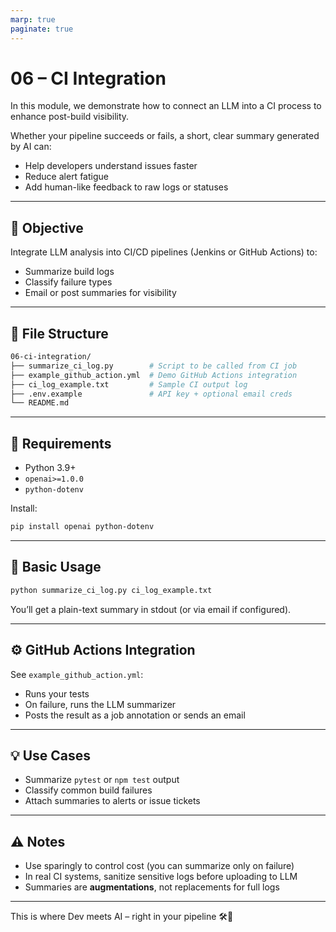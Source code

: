 ```yaml
---
marp: true
paginate: true
---
```


# 06 – CI Integration

In this module, we demonstrate how to connect an LLM into a CI process to enhance post-build visibility.

Whether your pipeline succeeds or fails, a short, clear summary generated by AI can:

- Help developers understand issues faster
- Reduce alert fatigue
- Add human-like feedback to raw logs or statuses

---

## 🎯 Objective

Integrate LLM analysis into CI/CD pipelines (Jenkins or GitHub Actions) to:

- Summarize build logs
- Classify failure types
- Email or post summaries for visibility

---

## 📁 File Structure

```bash
06-ci-integration/
├── summarize_ci_log.py        # Script to be called from CI job
├── example_github_action.yml  # Demo GitHub Actions integration
├── ci_log_example.txt         # Sample CI output log
├── .env.example               # API key + optional email creds
└── README.md
```

---

## 🔧 Requirements

- Python 3.9+
- `openai>=1.0.0`
- `python-dotenv`

Install:

```bash
pip install openai python-dotenv
```

---

## 🚀 Basic Usage

```bash
python summarize_ci_log.py ci_log_example.txt
```

You’ll get a plain-text summary in stdout (or via email if configured).

---

## ⚙️ GitHub Actions Integration

See `example_github_action.yml`:

- Runs your tests
- On failure, runs the LLM summarizer
- Posts the result as a job annotation or sends an email

---

## 💡 Use Cases

- Summarize `pytest` or `npm test` output
- Classify common build failures
- Attach summaries to alerts or issue tickets

---

## ⚠️ Notes

- Use sparingly to control cost (you can summarize only on failure)
- In real CI systems, sanitize sensitive logs before uploading to LLM
- Summaries are **augmentations**, not replacements for full logs

---

This is where Dev meets AI – right in your pipeline 🛠️🤖
